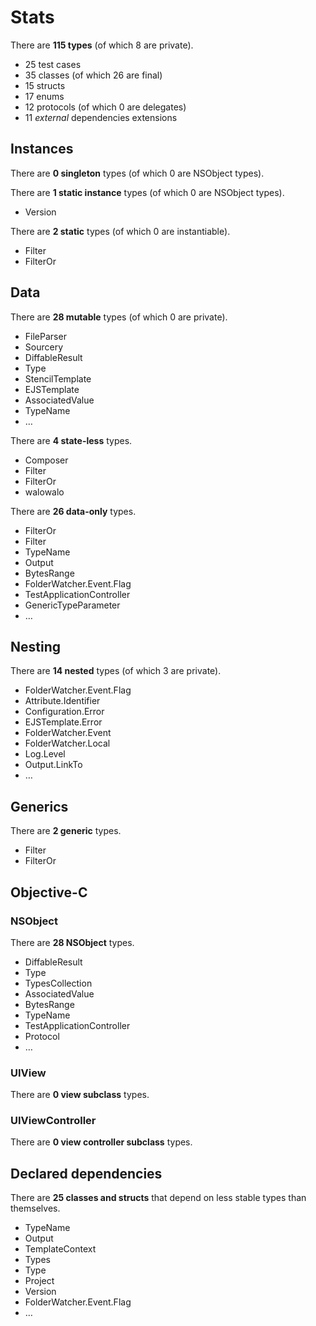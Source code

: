 
# Stats

There are **115 types** (of which 8 are private).

 - 25 test cases
 - 35 classes (of which 26 are final)
 - 15 structs
 - 17 enums
 - 12 protocols (of which 0 are delegates)
 - 11 *external* dependencies extensions

## Instances

There are **0 singleton** types (of which 0 are NSObject types).

There are **1 static instance** types (of which 0 are NSObject types).

- Version

There are **2 static** types (of which 0 are instantiable).

- Filter
- FilterOr

## Data

There are **28 mutable** types (of which 0 are private).

- FileParser
- Sourcery
- DiffableResult
- Type
- StencilTemplate
- EJSTemplate
- AssociatedValue
- TypeName
- …

There are **4 state-less** types.

- Composer
- Filter
- FilterOr
- walowalo

There are **26 data-only** types.

- FilterOr
- Filter
- TypeName
- Output
- BytesRange
- FolderWatcher.Event.Flag
- TestApplicationController
- GenericTypeParameter
- …

## Nesting

There are **14 nested** types (of which 3 are private).

- FolderWatcher.Event.Flag
- Attribute.Identifier
- Configuration.Error
- EJSTemplate.Error
- FolderWatcher.Event
- FolderWatcher.Local
- Log.Level
- Output.LinkTo
- …

## Generics

There are **2 generic** types.

- Filter
- FilterOr

## Objective-C

### NSObject

There are **28 NSObject** types.

- DiffableResult
- Type
- TypesCollection
- AssociatedValue
- BytesRange
- TypeName
- TestApplicationController
- Protocol
- …

### UIView

There are **0 view subclass** types.

### UIViewController

There are **0 view controller subclass** types.

## Declared dependencies

There are **25 classes and structs** that depend on less stable types than themselves.

- TypeName
- Output
- TemplateContext
- Types
- Type
- Project
- Version
- FolderWatcher.Event.Flag
- …